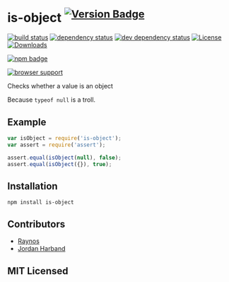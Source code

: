 # is-object <sup>[![Version Badge][12]][npm-url]</sup>

[![build status][travis-svg]][travis-url]
[![dependency status][deps-svg]][deps-url]
[![dev dependency status][dev-deps-svg]][dev-deps-url]
[![License][license-image]][license-url]
[![Downloads][downloads-image]][downloads-url]

[![npm badge][13]][npm-url]

[![browser support][testling-png]][testling-url]

Checks whether a value is an object

Because `typeof null` is a troll.

## Example

```js
var isObject = require('is-object');
var assert = require('assert');

assert.equal(isObject(null), false);
assert.equal(isObject({}), true);
```

## Installation

`npm install is-object`

## Contributors

 - [Raynos][7]
 - [Jordan Harband][8]

## MIT Licensed

  [travis-svg]: https://secure.travis-ci.org/ljharb/is-object.svg
  [travis-url]: http://travis-ci.org/ljharb/is-object
  [deps-svg]: http://david-dm.org/ljharb/is-object/status.svg
  [deps-url]: http://david-dm.org/ljharb/is-object
  [testling-png]: http://ci.testling.com/ljharb/is-object.png
  [testling-url]: http://ci.testling.com/ljharb/is-object
  [7]: https://github.com/Raynos
  [8]: https://github.com/ljharb
  [dev-deps-svg]: https://david-dm.org/ljharb/is-object/dev-status.svg
  [dev-deps-url]: https://david-dm.org/ljharb/is-object#info=devDependencies
  [npm-url]: https://npmjs.org/package/is-object
  [12]: http://vb.teelaun.ch/ljharb/is-object.svg
  [13]: https://nodei.co/npm/is-object.png?downloads=true&stars=true
[license-image]: http://img.shields.io/npm/l/is-object.svg
[license-url]: LICENSE
[downloads-image]: http://img.shields.io/npm/dm/is-object.svg
[downloads-url]: http://npm-stat.com/charts.html?package=is-object

